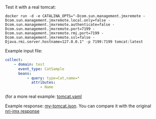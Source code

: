 Test it with a real tomcat:

```
docker run -d -e CATALINA_OPTS="-Dcom.sun.management.jmxremote -Dcom.sun.management.jmxremote.local.only=false -Dcom.sun.management.jmxremote.authenticate=false -Dcom.sun.management.jmxremote.port=7199 -Dcom.sun.management.jmxremote.rmi.port=7199 -Dcom.sun.management.jmxremote.ssl=false -Djava.rmi.server.hostname=127.0.0.1" -p 7199:7199 tomcat:latest
```

Example input file:

```yaml
collect:
    - domain: test
      event_type: CatSample
      beans:
          - query: type=Cat,name=*
            attributes:
                - Name
```

(for a more real example: [tomcat.yaml](tomcat.yaml)

Example response: [my-tomcat.json](my-tomcat.json). You can compare it with the original [nri-jmx response](original-tomcat.json)
